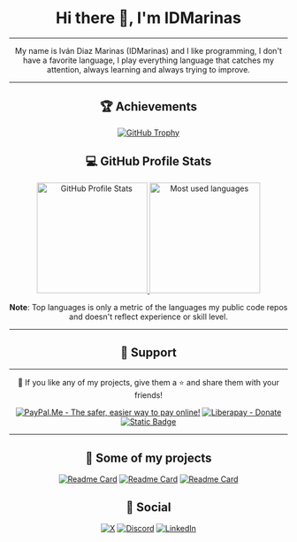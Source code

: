 <div style="text-align: center">

# Hi there 👋, I'm IDMarinas

<hr />

My name is Iván Diaz Marinas (IDMarinas) and I like programming, I don't have a favorite language, I play everything
language that catches my attention, always learning and always trying to improve.

<hr />

## 🏆 Achievements

[![GitHub Trophy](https://github-profile-trophy.vercel.app/?username=idmarinas&theme=dracula)](https://github.com/ryo-ma/github-profile-trophy)

## 💻 GitHub Profile Stats

<a href="https://github.com/anuraghazra/github-readme-stats" target="_blank">
	<img alt="GitHub Profile Stats" height="200" src="https://github-readme-stats.vercel.app/api?username=idmarinas&theme=dracula&show_icons=true&show=prs_merged" />
</a>

<a href="https://github.com/anuraghazra/github-readme-stats" target="_blank">
	<img alt="Most used languages" height="200" src="https://github-readme-stats.vercel.app/api/top-langs/?username=idmarinas&theme=dracula&size_weight=0.5&count_weight=0.5&langs_count=10&layout=compact" />
</a>

**Note**: Top languages is only a metric of the languages my public code repos and doesn't reflect experience or skill
level.

[//]: # (## 🔥 Streak Stats)

[//]: # ()

[//]: # ([![GitHub Streak]&#40;https://github-readme-streak-stats.herokuapp.com?user=idmarinas&theme=dracula&border_radius=5&card_height=215&#41;]&#40;https://git.io/streak-stats&#41;)

[//]: # ()

[//]: # ([![IDMarinas's github activity graph]&#40;https://github-readme-activity-graph.vercel.app/graph?username=idmarinas&theme=dracula&#41;]&#40;https://github.com/ashutosh00710/github-readme-activity-graph&#41;)

<hr />

## ️🖖 Support

<hr />

💙 If you like any of my projects, give them a ⭐ and share them with your friends!

[![PayPal.Me - The safer, easier way to pay online!](https://img.shields.io/badge/donate-help_my_projects-ffaa29.svg?style=for-the-badge&logo=paypal&cacheSeconds=86400)](https://www.paypal.me/idmarinas)
[![Liberapay - Donate](https://img.shields.io/liberapay/receives/IDMarinas.svg?style=for-the-badge&logo=liberapay&cacheSeconds=86400)](https://liberapay.com/IDMarinas/donate)
[![Static Badge](https://img.shields.io/badge/Sponsor-ea4aaa?style=for-the-badge&logo=github&logoColor=white)](https://github.com/sponsors/idmarinas)

<hr />

## 💼 Some of my projects

[![Readme Card](https://github-readme-stats.vercel.app/api/pin/?username=idmarinas&repo=ui-bundle&description_lines_count=2&theme=dracula)](https://github.com/idmarinas/ui-bundle)
[![Readme Card](https://github-readme-stats.vercel.app/api/pin/?username=idmarinas&repo=settings-bundle&description_lines_count=2&theme=dracula)](https://github.com/idmarinas/settings-bundle)
[![Readme Card](https://github-readme-stats.vercel.app/api/pin/?username=idmarinas&repo=seo-bundle&description_lines_count=2&theme=dracula)](https://github.com/idmarinas/seo-bundle)

## 💬 Social

[![X](https://img.shields.io/badge/Twitter-%23000000.svg?style=for-the-badge&logo=X&logoColor=white)](https://x.com/idmarinas)
[![Discord](https://img.shields.io/badge/Discord-IDMarinas-blue?logo=discord&style=for-the-badge&logoColor=white)](https://discord.gg/FXEZqpF)
[![LinkedIn](https://img.shields.io/badge/LinkedIn-IDMarinas-%230077B5?logo=linkedin&style=for-the-badge&logoColor=white)](https://www.linkedin.com/in/idmarinas)
</div>

<!--
**idmarinas/idmarinas** is a ✨ _special_ ✨ repository because its `README.md` (this file) appears on your GitHub profile.

Here are some ideas to get you started:

- 🔭 I’m currently working on ...
- 🌱 I’m currently learning ...
- 👯 I’m looking to collaborate on ...
- 🤔 I’m looking for help with ...
- 💬 Ask me about ...
- ⚡ Fun fact: ...
  -->
